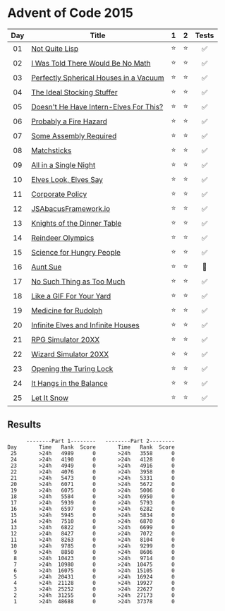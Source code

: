 # Advent of Code 2015

| Day | Title                                                                         |   1    |   2    |       Tests        |
| :-: | ----------------------------------------------------------------------------- | :----: | :----: | :----------------: |
| 01  | [Not Quite Lisp](https://adventofcode.com/2015/day/1)                         | :star: | :star: | :white_check_mark: |
| 02  | [I Was Told There Would Be No Math](https://adventofcode.com/2015/day/2)      | :star: | :star: | :white_check_mark: |
| 03  | [Perfectly Spherical Houses in a Vacuum](https://adventofcode.com/2015/day/3) | :star: | :star: | :white_check_mark: |
| 04  | [The Ideal Stocking Stuffer](https://adventofcode.com/2015/day/4)             | :star: | :star: | :white_check_mark: |
| 05  | [Doesn't He Have Intern-Elves For This?](https://adventofcode.com/2015/day/5) | :star: | :star: | :white_check_mark: |
| 06  | [Probably a Fire Hazard](https://adventofcode.com/2015/day/6)                 | :star: | :star: | :white_check_mark: |
| 07  | [Some Assembly Required](https://adventofcode.com/2015/day/7)                 | :star: | :star: | :white_check_mark: |
| 08  | [Matchsticks](https://adventofcode.com/2015/day/8)                            | :star: | :star: | :white_check_mark: |
| 09  | [All in a Single Night](https://adventofcode.com/2015/day/9)                  | :star: | :star: | :white_check_mark: |
| 10  | [Elves Look, Elves Say](https://adventofcode.com/2015/day/10)                 | :star: | :star: | :white_check_mark: |
| 11  | [Corporate Policy](https://adventofcode.com/2015/day/11)                      | :star: | :star: | :white_check_mark: |
| 12  | [JSAbacusFramework.io](https://adventofcode.com/2015/day/12)                  | :star: | :star: | :white_check_mark: |
| 13  | [Knights of the Dinner Table](https://adventofcode.com/2015/day/13)           | :star: | :star: | :white_check_mark: |
| 14  | [Reindeer Olympics](https://adventofcode.com/2015/day/14)                     | :star: | :star: | :white_check_mark: |
| 15  | [Science for Hungry People](https://adventofcode.com/2015/day/15)             | :star: | :star: | :white_check_mark: |
| 16  | [Aunt Sue](https://adventofcode.com/2015/day/16)                              | :star: | :star: |      :shrug:       |
| 17  | [No Such Thing as Too Much](https://adventofcode.com/2015/day/17)             | :star: | :star: | :white_check_mark: |
| 18  | [Like a GIF For Your Yard](https://adventofcode.com/2015/day/18)              | :star: | :star: | :white_check_mark: |
| 19  | [Medicine for Rudolph](https://adventofcode.com/2015/day/19)                  | :star: | :star: | :white_check_mark: |
| 20  | [Infinite Elves and Infinite Houses](https://adventofcode.com/2015/day/20)    | :star: | :star: | :white_check_mark: |
| 21  | [RPG Simulator 20XX](https://adventofcode.com/2015/day/21)                    | :star: | :star: | :white_check_mark: |
| 22  | [Wizard Simulator 20XX](https://adventofcode.com/2015/day/22)                 | :star: | :star: | :white_check_mark: |
| 23  | [Opening the Turing Lock](https://adventofcode.com/2015/day/23)               | :star: | :star: | :white_check_mark: |
| 24  | [It Hangs in the Balance](https://adventofcode.com/2015/day/24)               | :star: | :star: | :white_check_mark: |
| 25  | [Let It Snow](https://adventofcode.com/2015/day/25)                           | :star: | :star: | :white_check_mark: |

## Results

```text
      --------Part 1--------   --------Part 2--------
Day       Time   Rank  Score       Time   Rank  Score
 25       >24h   4989      0       >24h   3558      0
 24       >24h   4190      0       >24h   4128      0
 23       >24h   4949      0       >24h   4916      0
 22       >24h   4076      0       >24h   3958      0
 21       >24h   5473      0       >24h   5331      0
 20       >24h   6071      0       >24h   5672      0
 19       >24h   6075      0       >24h   5006      0
 18       >24h   5584      0       >24h   6950      0
 17       >24h   5939      0       >24h   5793      0
 16       >24h   6597      0       >24h   6282      0
 15       >24h   5945      0       >24h   5834      0
 14       >24h   7510      0       >24h   6870      0
 13       >24h   6822      0       >24h   6699      0
 12       >24h   8427      0       >24h   7072      0
 11       >24h   8263      0       >24h   8104      0
 10       >24h   9785      0       >24h   9299      0
  9       >24h   8850      0       >24h   8606      0
  8       >24h  10423      0       >24h   9714      0
  7       >24h  10980      0       >24h  10475      0
  6       >24h  16075      0       >24h  15105      0
  5       >24h  20431      0       >24h  16924      0
  4       >24h  21128      0       >24h  19927      0
  3       >24h  25252      0       >24h  22627      0
  2       >24h  31255      0       >24h  27173      0
  1       >24h  48688      0       >24h  37378      0
```
